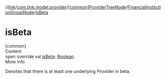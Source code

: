 //[link](../../../index.md)/[com.tink.model.provider](../../index.md)/[[common]ProviderTreeNode](../index.md)/[FinancialInstitutionGroupNode](index.md)/[isBeta](is-beta.md)



# isBeta  
[common]  
Content  
open override val [isBeta](is-beta.md): [Boolean](https://kotlinlang.org/api/latest/jvm/stdlib/kotlin/-boolean/index.html)  
More info  


Denotes that there is at least one underlying Provider in beta.

  



